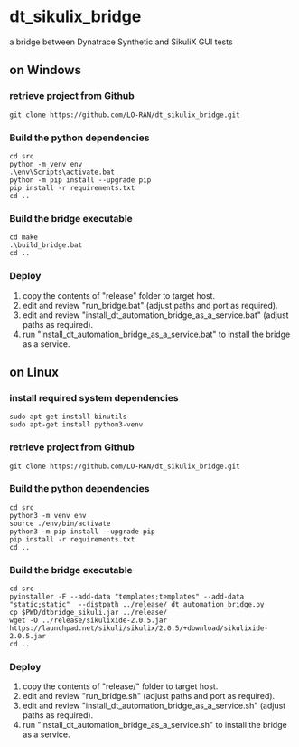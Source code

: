 # dt_sikulix_bridge
a bridge between Dynatrace Synthetic and SikuliX GUI tests

## on Windows
### retrieve project from Github
```
git clone https://github.com/LO-RAN/dt_sikulix_bridge.git
```
### Build the python dependencies
```
cd src
python -m venv env
.\env\Scripts\activate.bat
python -m pip install --upgrade pip
pip install -r requirements.txt
cd ..
```
### Build the bridge executable 
```
cd make
.\build_bridge.bat
cd ..
```
### Deploy

1. copy the contents of "release\" folder to target host.
2. edit and review "run_bridge.bat" (adjust paths and port as required).
3. edit and review "install_dt_automation_bridge_as_a_service.bat" (adjust paths as required).
4. run "install_dt_automation_bridge_as_a_service.bat" to install the bridge as a service.



## on Linux
### install required system dependencies
```
sudo apt-get install binutils
sudo apt-get install python3-venv
```

### retrieve project from Github
```
git clone https://github.com/LO-RAN/dt_sikulix_bridge.git
```
### Build the python dependencies
```
cd src
python3 -m venv env
source ./env/bin/activate
python3 -m pip install --upgrade pip
pip install -r requirements.txt
cd ..
```
### Build the bridge executable 
```
cd src
pyinstaller -F --add-data "templates;templates" --add-data "static;static"  --distpath ../release/ dt_automation_bridge.py
cp $PWD/dtbridge_sikuli.jar ../release/
wget -O ../release/sikulixide-2.0.5.jar https://launchpad.net/sikuli/sikulix/2.0.5/+download/sikulixide-2.0.5.jar
cd ..
```
### Deploy

1. copy the contents of "release/" folder to target host.
2. edit and review "run_bridge.sh" (adjust paths and port as required).
3. edit and review "install_dt_automation_bridge_as_a_service.sh" (adjust paths as required).
4. run "install_dt_automation_bridge_as_a_service.sh" to install the bridge as a service.

